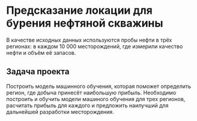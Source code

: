 # Предсказание локации для бурения нефтяной скважины

В качестве исходных данных используются пробы нефти в трёх регионах: в каждом 10 000 месторождений, где измерили качество нефти и объём её запасов. 

## Задача проекта

Построить модель машинного обучения, которая поможет определить регион, где добыча принесёт наибольшую прибыль. Необходимо построить и обучить модели машиного обучения для трех регионов, расчитать прибыль для каждого и предложить наилучший для дальнейшей разработки месторождения. 
